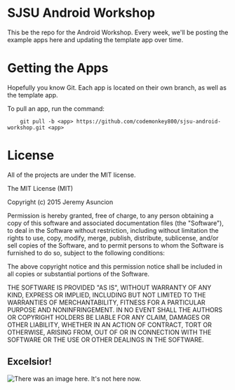 # SJSU Android Workshop 
This be the repo for the Android Workshop. Every week, we'll be posting 
the example apps here and updating the template app over time.

# Getting the Apps
Hopefully you know Git. Each app is located on their own branch, as well as the template app.

To pull an app, run the command:
```
    git pull -b <app> https://github.com/codemonkey800/sjsu-android-workshop.git <app>
```

# License
All of the projects are under the MIT license.

The MIT License (MIT)

Copyright (c) 2015 Jeremy Asuncion

Permission is hereby granted, free of charge, to any person obtaining a copy of this software and associated documentation files (the "Software"), to deal in the Software without restriction, including without limitation the rights to use, copy, modify, merge, publish, distribute, sublicense, and/or sell copies of the Software, and to permit persons to whom the Software is furnished to do so, subject to the following conditions:

The above copyright notice and this permission notice shall be included in all copies or substantial portions of the Software.

THE SOFTWARE IS PROVIDED "AS IS", WITHOUT WARRANTY OF ANY KIND, EXPRESS OR IMPLIED, INCLUDING BUT NOT LIMITED TO THE WARRANTIES OF MERCHANTABILITY, FITNESS FOR A PARTICULAR PURPOSE AND NONINFRINGEMENT. IN NO EVENT SHALL THE AUTHORS OR COPYRIGHT HOLDERS BE LIABLE FOR ANY CLAIM, DAMAGES OR OTHER LIABILITY, WHETHER IN AN ACTION OF CONTRACT, TORT OR OTHERWISE, ARISING FROM, OUT OF OR IN CONNECTION WITH THE SOFTWARE OR THE USE OR OTHER DEALINGS IN THE SOFTWARE.

## Excelsior!
![There was an image here. It's not here now.](http://goo.gl/74J7Qc)
